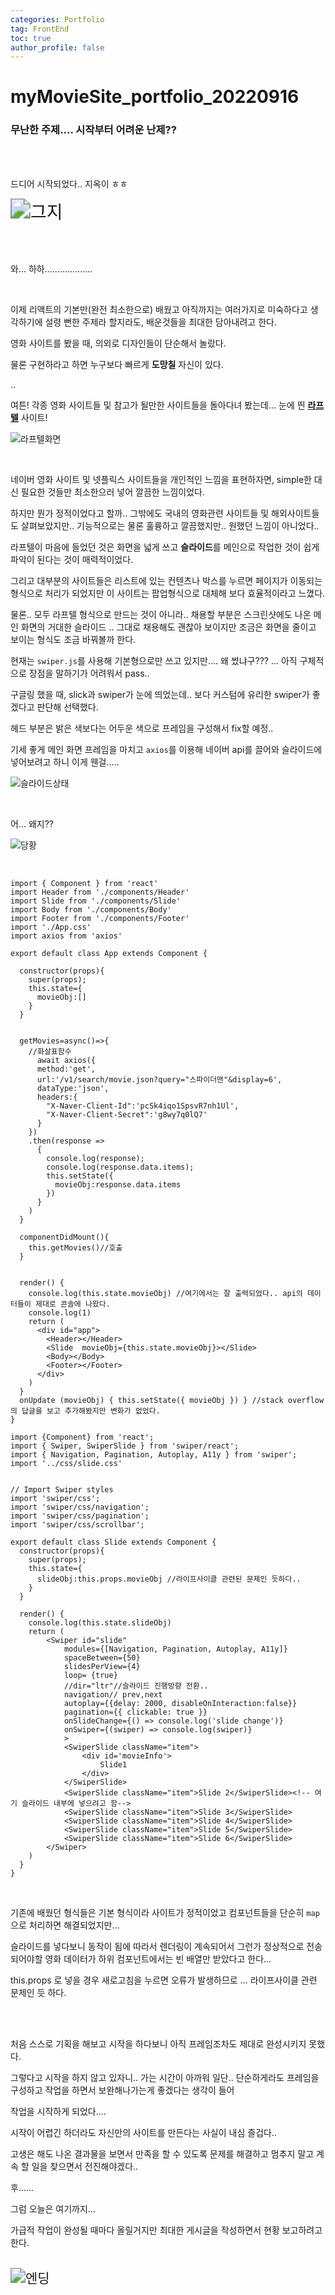 ```yaml
---
categories: Portfolio	
tag: FrontEnd
toc: true
author_profile: false
---
```




<h1>myMovieSite_portfolio_20220916</h1>

<h3>무난한 주제.... 시작부터 어려운 난제??</h3>

<br><br>

드디어 시작되었다.. 지옥이 ㅎㅎ<br>

  <img src="../../images/2022-09-16/그지.png" alt="그지" style="zoom:200%;" />

<br><br>

와... 하하...................<br>

<br>

이제 리액트의 기본만(완전 최소한으로) 배웠고 아직까지는 여러가지로 미숙하다고 생각하기에 설령 뻔한 주제라 할지라도, 배운것들을 최대한 담아내려고 한다. <br>

영화 사이트를 봤을 때, 의외로 디자인들이 단순해서 놀랐다. <br>

물론 구현하라고 하면 누구보다 빠르게 **도망칠** 자신이 있다. <br>

..<br>

여튼! 각종 영화 사이트들 및 참고가 될만한 사이트들을 돌아다녀 봤는데... 눈에 띈 **<a href="https://laftel.net/">라프텔</a>** 사이트!<br>

![라프텔화면](../../images/2022-09-16/라프텔화면.png)

<br>

네이버 영화 사이트 및 넷플릭스 사이트들을 개인적인 느낌을 표현하자면, simple한 대신 필요한 것들만 최소한으러 넣어 깔끔한 느낌이었다.<br>

하지만 뭔가 정적이었다고 할까.. 그밖에도 국내의 영화관련 사이트들 및 해외사이트들도 살펴보았지만.. 기능적으로는 물론 훌륭하고 깔끔했지만.. 원했던 느낌이 아니었다.. <br>

라프텔이 마음에 들었던 것은 화면을 넓게 쓰고 **슬라이드**를 메인으로 작업한 것이 쉽게 파악이 된다는 것이 매력적이었다.<br>

그리고 대부분의 사이트들은 리스트에 있는 컨텐츠나 박스를 누르면 페이지가 이동되는 형식으로 처리가 되었지만 이 사이트는 팝업형식으로 대체해 보다 효율적이라고 느꼈다.<br>

물론.. 모두 라프텔 형식으로 만드는 것이 아니라.. 채용할 부분은 스크린샷에도 나온 메인 화면의 거대한 슬라이드 .. 그대로 채용해도 괜찮아 보이지만 조금은 화면을 줄이고 보이는 형식도 조금 바꿔볼까 한다.<br>

현재는 `swiper.js`를 사용해 기본형으로만 쓰고 있지만.... 왜 썼냐구??? ... 아직 구체적으로 장점을 말하기가 어려워서 pass.. <br>

구글링 했을 때, slick과 swiper가 눈에 띄었는데.. 보다 커스텀에 유리한 swiper가 좋겠다고 판단해 선택했다.<br>

헤드 부분은 밝은 색보다는 어두운 색으로 프레임을 구성해서 fix할 예정.. <br>

기세 좋게 메인 화면 프레임을 마치고 `axios`를 이용해 네이버 api를 끌어와 슬라이드에 넣어보려고 하니 이게 웬걸.....<br>

![슬라이드상태](../../images/2022-09-16/슬라이드상태.png)

<br>

어... 왜지??<br>

![당황](../../images/2022-09-16/당황.gif)

<br>

```react
import { Component } from 'react'
import Header from './components/Header'
import Slide from './components/Slide'
import Body from './components/Body'
import Footer from './components/Footer'
import './App.css'
import axios from 'axios'

export default class App extends Component {

  constructor(props){
    super(props);
    this.state={
      movieObj:[]
    }
  }


  getMovies=async()=>{
    //화살표함수
      await axios({
      method:'get',
      url:'/v1/search/movie.json?query="스파이더맨"&display=6',
      dataType:'json',
      headers:{
        "X-Naver-Client-Id":'pcSk4iqo1SpsvR7nh1Ul',
        "X-Naver-Client-Secret":'g8wy7q0lQ7'
      }
    })
    .then(response => 
      {
        console.log(response);
        console.log(response.data.items);
        this.setState({
          movieObj:response.data.items
        })
      }
    )
  }

  componentDidMount(){
    this.getMovies()//호출
  }


  render() {
    console.log(this.state.movieObj) //여기에서는 잘 출력되었다.. api의 데이터들이 제대로 콘솔에 나왔다.
    console.log(1)
    return (
      <div id="app">
        <Header></Header>
        <Slide  movieObj={this.state.movieObj}></Slide>
        <Body></Body>
        <Footer></Footer>
      </div>
    )
  }
  onUpdate (movieObj) { this.setState({ movieObj }) } //stack overflow의 답글을 보고 추가해봤지만 변화가 없었다. 
}

```

```react
import {Component} from 'react';
import { Swiper, SwiperSlide } from 'swiper/react';
import { Navigation, Pagination, Autoplay, A11y } from 'swiper';
import '../css/slide.css'


// Import Swiper styles
import 'swiper/css';
import 'swiper/css/navigation';
import 'swiper/css/pagination';
import 'swiper/css/scrollbar';  

export default class Slide extends Component {
  constructor(props){
    super(props);
    this.state={
      slideObj:this.props.movieObj //라이프사이클 관련된 문제인 듯하다..
    }
  }

  render() {
    console.log(this.state.slideObj)
    return (
        <Swiper id="slide"
            modules={[Navigation, Pagination, Autoplay, A11y]}
            spaceBetween={50}
            slidesPerView={4}
            loop= {true}
            //dir="ltr"//슬라이드 진행방향 전환.. 
            navigation// prev,next
            autoplay={{delay: 2000, disableOnInteraction:false}}
            pagination={{ clickable: true }}
            onSlideChange={() => console.log('slide change')}
            onSwiper={(swiper) => console.log(swiper)}
            >
            <SwiperSlide className="item">
                <div id='movieInfo'>
                    Slide1
                </div>
            </SwiperSlide>
            <SwiperSlide className="item">Slide 2</SwiperSlide><!-- 여기 슬라이드 내부에 넣으려고 함-->
            <SwiperSlide className="item">Slide 3</SwiperSlide>
            <SwiperSlide className="item">Slide 4</SwiperSlide>
            <SwiperSlide className="item">Slide 5</SwiperSlide>
            <SwiperSlide className="item">Slide 6</SwiperSlide>
        </Swiper>
    )
  }
}
```

<br>

기존에 배웠던 형식들은 기본 형식이라 사이트가 정적이었고 컴포넌트들을 단순히 `map`으로 처리하면 해결되었지만...<br>

슬라이드를 넣다보니 동작이 됨에 따라서 렌더링이 계속되어서 그런가 정상적으로 전송되어야할 영화 데이터가 하위 컴포넌트에서는 빈 배열만 받았다고 한다...<br>

this.props 로 넣을 경우 새로고침을 누르면 오류가 발생하므로 ... 라이프사이클 관련 문제인 듯 하다. <br>

<br><br>

처음 스스로 기획을 해보고 시작을 하다보니 아직 프레임조차도 제대로 완성시키지 못했다.<br>

그렇다고 시작을 하지 않고 있자니.. 가는 시간이 아까워 일단.. 단순하게라도 프레임을 구성하고 작업을 하면서 보완해나가는게 좋겠다는 생각이 들어 <br>

작업을 시작하게 되었다....<br>

시작이 어렵긴 하더라도 자신만의 사이트를 만든다는 사실이 내심 즐겁다.. <br>

고생은 해도 나온 결과물을 보면서 만족을 할 수 있도록 문제를 해결하고 멈추지 말고 계속 할 일을 찾으면서 전진해야겠다.. <br>

후...... <br>

그럼 오늘은 여기까지...<br>

가급적 작업이 완성될 때마다 올릴거지만 최대한 게시글을 작성하면서 현황 보고하려고 한다. <br><br>

<img src="../../images/2022-09-16/엔딩.png" alt="엔딩" style="zoom:150%;" />



